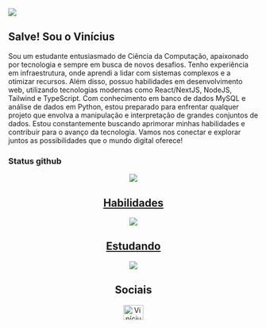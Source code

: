 <img src="https://bg-so-1.zippyimage.com/2024/03/09/307f3e451ed06d32f5cfcfda95e25533.png">
<h2>Salve! Sou o Vinícius</h2>
<p>
  Sou um estudante entusiasmado de Ciência da Computação, apaixonado por tecnologia e sempre em busca de novos desafios. Tenho experiência em infraestrutura, onde aprendi a lidar com sistemas complexos e a otimizar recursos. Além disso, possuo habilidades em desenvolvimento web, utilizando tecnologias modernas como React/NextJS, NodeJS, Tailwind e TypeScript. Com conhecimento em banco de dados MySQL e análise de dados em Python, estou preparado para enfrentar qualquer projeto que envolva a manipulação e interpretação de grandes conjuntos de dados. Estou constantemente buscando aprimorar minhas habilidades e contribuir para o avanço da tecnologia. Vamos nos conectar e explorar juntos as possibilidades que o mundo digital oferece!
</p>

### Status github
<div align="center">
  <img src="https://github-readme-stats.vercel.app/api?username=ViniciusGGabriel&theme=dark&hide_border=false&include_all_commits=false&count_private=false"/>
  <a href="https://skillicons.dev">
    <h2>Habilidades</h2>
    <img src="https://skillicons.dev/icons?i=js,ts,react,vite,sass,tailwind,bootstrap,git,github&theme=dark&perline=9" />
    <h2>Estudando</h2>
    <img src="https://skillicons.dev/icons?i=mysql,nodejs,py,docker&theme=dark&perline=9" />
  </a>
</div>

 
<div align="center">
  <h2>Sociais</h2>
  <a href="https://www.linkedin.com/in/vin%C3%ADcius-gabriel-pereira-leit%C3%A3o/" target="blank"><img align="center" src="https://raw.githubusercontent.com/rahuldkjain/github-profile-readme-generator/master/src/images/icons/Social/linked-in-alt.svg" alt="Vinícius" height="30" width="40" /></a>
</div>
